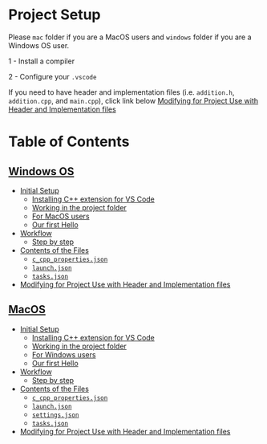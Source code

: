 # Project Setup
Please `mac` folder if you are a MacOS users and `windows` folder if you are a Windows OS user.

1 - Install a compiler

2 - Configure your `.vscode`

If you need to have header and implementation files (i.e. `addition.h`, `addition.cpp`, and `main.cpp`), click link below
[Modifying for Project Use with Header and Implementation files](https://github.com/clarkngo/cpp-projects/tree/master/cpp_project_setup/header_and_implementation_files)

# Table of Contents

## [Windows OS](https://github.com/clarkngo/cpp-projects/tree/master/cpp_project_setup/windows)

- [Initial Setup](https://github.com/clarkngo/cpp-projects/tree/master/cpp_project_setup/windows#initial-setup)
  - [Installing C++ extension for VS Code](https://github.com/clarkngo/cpp-projects/tree/master/cpp_project_setup/mac#installing-c-extension-for-vs-code)
  - [Working in the project folder](https://github.com/clarkngo/cpp-projects/tree/master/cpp_project_setup/windows#working-in-the-project-folder)
  - [For MacOS users](https://github.com/clarkngo/cpp-projects/tree/master/cpp_project_setup/windows#for-macos-users)
  - [Our first Hello](https://github.com/clarkngo/cpp-projects/tree/master/cpp_project_setup/windows#our-first-hello)
- [Workflow](https://github.com/clarkngo/cpp-projects/tree/master/cpp_project_setup/windows#workflow)
  - [Step by step](https://github.com/clarkngo/cpp-projects/tree/master/cpp_project_setup/windows#step-by-step)
- [Contents of the Files](https://github.com/clarkngo/cpp-projects/tree/master/cpp_project_setup/mac#contents-of-the-files)
  - [`c_cpp_properties.json`](https://github.com/clarkngo/cpp-projects/tree/master/cpp_project_setup/windows#c_cpp_propertiesjson)
  - [`launch.json`](https://github.com/clarkngo/cpp-projects/tree/master/cpp_project_setup/windows#c_cpp_propertiesjson)
  - [`tasks.json`](https://github.com/clarkngo/cpp-projects/tree/master/cpp_project_setup/windows#c_cpp_propertiesjson)
- [Modifying for Project Use with Header and Implementation files](https://github.com/clarkngo/cpp-projects/tree/master/cpp_project_setup/header_and_implementation_files)

## [MacOS](https://github.com/clarkngo/cpp-projects/tree/master/cpp_project_setup/mac)
- [Initial Setup](https://github.com/clarkngo/cpp-projects/tree/master/cpp_project_setup/mac#initial-setup)
  - [Installing C++ extension for VS Code](https://github.com/clarkngo/cpp-projects/tree/master/cpp_project_setup/mac#installing-c-extension-for-vs-code)
  - [Working in the project folder](https://github.com/clarkngo/cpp-projects/tree/master/cpp_project_setup/mac#working-in-the-project-folder)
  - [For Windows users](https://github.com/clarkngo/cpp-projects/tree/master/cpp_project_setup/windows#for-windows-users)
  - [Our first Hello](https://github.com/clarkngo/cpp-projects/tree/master/cpp_project_setup/mac#our-first-hello)
- [Workflow](https://github.com/clarkngo/cpp-projects/tree/master/cpp_project_setup/mac#workflow)
  - [Step by step](https://github.com/clarkngo/cpp-projects/tree/master/cpp_project_setup/mac#step-by-step)
- [Contents of the Files](https://github.com/clarkngo/cpp-projects/tree/master/cpp_project_setup/mac#contents-of-the-files)
  - [`c_cpp_properties.json`](https://github.com/clarkngo/cpp-projects/tree/master/cpp_project_setup/mac#c_cpp_propertiesjson)
  - [`launch.json`](https://github.com/clarkngo/cpp-projects/tree/master/cpp_project_setup/mac#c_cpp_propertiesjson)
  - [`settings.json`](https://github.com/clarkngo/cpp-projects/tree/master/cpp_project_setup/mac#c_cpp_propertiesjson)
  - [`tasks.json`](https://github.com/clarkngo/cpp-projects/tree/master/cpp_project_setup/mac#c_cpp_propertiesjson)
- [Modifying for Project Use with Header and Implementation files](https://github.com/clarkngo/cpp-projects/tree/master/cpp_project_setup/header_and_implementation_files)

